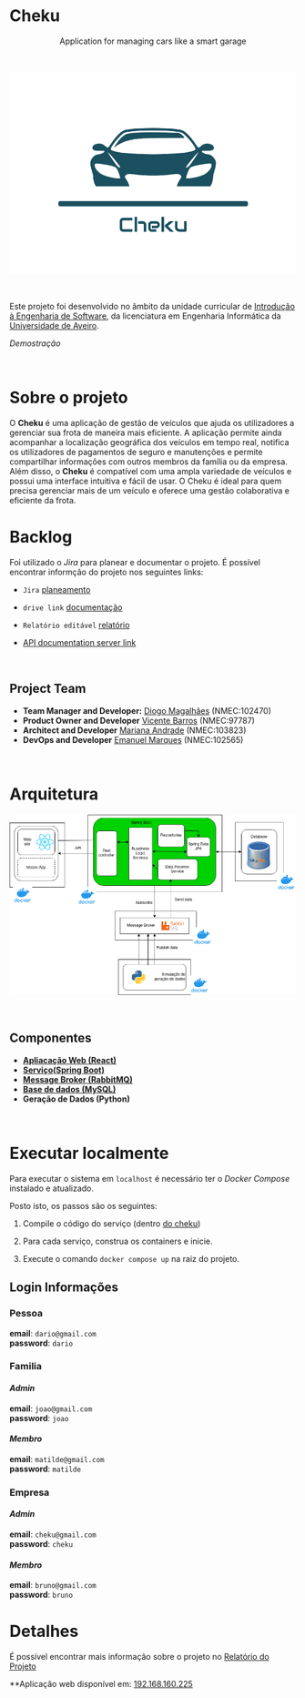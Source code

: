 # Cheku

<p align="center">
    Application for managing cars like a smart garage
</p>
</br>

<p align="center">
  <img src="report/images/logotipo.png" alt="Sublime's custom image"/>
</p>

</br>

Este projeto foi desenvolvido no âmbito da unidade curricular de [Introdução à Engenharia de Software](https://www.ua.pt/en/uc/12288), da licenciatura em Engenharia Informática da [Universidade de Aveiro](https://www.ua.pt/).

_Demostração_

</br>

# Sobre o projeto

O **Cheku** é uma aplicação de gestão de veículos que ajuda os utilizadores a gerenciar sua frota de maneira mais eficiente. A aplicação permite ainda acompanhar a localização geográfica dos veículos em tempo real, notifica os utilizadores de pagamentos de seguro e manutenções e permite compartilhar informações com outros membros da família ou da empresa. Além disso, o **Cheku** é compatível com uma ampla variedade de veículos e possui uma interface intuitiva e fácil de usar. O Cheku é ideal para quem precisa gerenciar mais de um veículo e oferece uma gestão colaborativa e eficiente da frota.
</br>

# Backlog
Foi utilizado o *Jira* para planear e documentar o projeto. É possível encontrar informção do projeto nos seguintes links:

- `Jira` [planeamento](https://cheku.atlassian.net/jira/software/projects/CHEK/boards/1/backlog) </br>
- `drive link` [documentação](https://uapt33090-my.sharepoint.com/:f:/g/personal/marianaandrade_ua_pt/EjbkBOygVNRNii7MnXxJxnIBDgwISWwrZxnWk3yRQOQ8JA?e=aZk7V2) </br>
- `Relatório editável` [relatório](https://uapt33090-my.sharepoint.com/:w:/g/personal/marianaandrade_ua_pt/EVQBLCJx8e9Bj1sgSpaUFwoBTiRJQOHefqdP0fmrEITK-A?e=cduirK ) </br>

- [API documentation server link](https://documenter.getpostman.com/view/13973483/2s8YzMY5S1)

  
</br>

## Project Team

- **Team Manager and Developer:** [Diogo Magalhães](https://github.com/MagalhaesD77) (NMEC:102470) </br>
- **Product Owner and Developer** [Vicente Barros](https://github.com/v1centebarros) (NMEC:97787) </br>
- **Architect and Developer** [Mariana Andrade](https://github.com/MarianaAndrad) (NMEC:103823) </br>
- **DevOps and Developer** [Emanuel Marques](https://github.com/EmanGM) (NMEC:102565) </br>
</br>

# Arquitetura

<p align="center">
  <img src="report/images/architecture.png" alt="Sublime's custom image"/>
</p>

</br>

## Componentes

- [**Apliacação Web (React)**](https://github.com/Cheku-Corporation/front-end)
- [**Serviço(Spring Boot)**](https://github.com/Cheku-Corporation/back-end)
- [**Message Broker (RabbitMQ)**](https://github.com/Cheku-Corporation/data-generator)
- [**Base de dados (MySQL)**](https://github.com/Cheku-Corporation/back-end/tree/main/mySql)
- **Geração de Dados (Python)**

</br>

# Executar localmente
Para executar o sistema em `localhost` é necessário ter o _Docker Compose_ instalado e atualizado.

Posto isto, os passos são os seguintes:

  1. Compile o código do serviço (dentro [do cheku](https://github.com/Cheku-Corporation/back-end/tree/main/cheku))

  2. Para cada serviço, construa os containers e inicie.

  3. Execute o comando `docker compose up` na raiz do projeto.

## Login Informações 

### Pessoa

**email**: `dario@gmail.com` </br>
**password**: `dario`


### Familia

#### _Admin_
**email**: `joao@gmail.com` </br>
**password**: `joao`

#### _Membro_
**email**: `matilde@gmail.com` </br>
**password**: `matilde`

### Empresa

#### _Admin_ 
**email**: `cheku@gmail.com` </br>
**password**: `cheku`

#### _Membro_
**email**: `bruno@gmail.com` </br>
**password**: `bruno`

# Detalhes
É possível encontrar mais informação sobre o projeto no [Relatório do Projeto]() </br>

**Aplicação web disponível em:  [192.168.160.225](http://192.168.160.225/ )